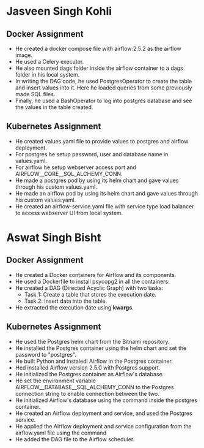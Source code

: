 # Jasveen Singh Kohli

## Docker Assignment
- He created a docker compose file with airflow:2.5.2 as the airflow image.
- He used a Celery executor.
- He also mounted dags folder inside the airflow container to a dags folder in his local system.
- In writing the DAG code, he used PostgresOperator to create the table and insert values into it. Here he loaded queries from some previously made SQL files.
- Finally, he used a BashOperator to log into postgres database and see the values in the table created.


## Kubernetes Assignment
- He created values.yaml file to provide values to postgres and airflow deployment.
- For postgres he setup password, user and database name in values.yaml.
- For airflow he setup webserver access port and AIRFLOW__CORE__SQL_ALCHEMY_CONN.
- He made a postgres pod by using its helm chart and gave values through his custom values.yaml.
- He made an airflow pod by using its helm chart and gave values through his custom values.yaml.
- He created an airflow-service.yaml file with service type load balancer to access webserver UI from local system.


# Aswat Singh Bisht

## Docker Assignment
- He created a Docker containers for Airflow and its components.
- He used a Dockerfile to install psycopg2 in all the containers.
- He created a DAG (Directed Acyclic Graph) with two tasks:
  - Task 1: Create a table that stores the execution date.
  - Task 2: Insert data into the table.
- He extracted the execution date using **kwargs**.

## Kubernetes Assignment
- He used the Postgres helm chart from the Bitnami repository.
- He installed the Postgres container using the helm chart and set the password to "postgres".
- He built Python and instaledl Airflow in the Postgres container.
- Hed installed Airflow version 2.5.0 with Postgres support.
- He initialized the Postgres container as Airflow's database.
- He set the environment variable AIRFLOW__DATABASE__SQL_ALCHEMY_CONN to the Postgres connection string to enable connection between the two.
- He initialized Airflow's database using the command inside the postgres container.
- He created an Airflow deployment and service, and used the Postgres service.
- He applied the Airflow deployment and service configuration from the airflow.yaml file using the command
- He added the DAG file to the Airflow scheduler.
